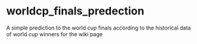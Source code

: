 # worldcp_finals_predection
A simple prediction to the world cup finals according to the historical data of world cup winners for the wiki page
